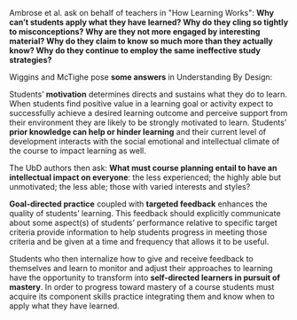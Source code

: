 Ambrose et al. ask on behalf of teachers in "How Learning Works": **Why can’t students apply what they have learned? Why do they cling so tightly to misconceptions? Why are they not more engaged by interesting material? Why do they claim to know so much more than they actually know? Why do they continue to employ the same ineffective study strategies?**

Wiggins and McTighe pose **some answers** in Understanding By Design:

Students’ **motivation** determines directs and sustains what they do to learn. When students find positive value in a learning goal or activity expect to successfully achieve a desired learning outcome and perceive support from their environment they are likely to be strongly motivated to learn. Students’ **prior knowledge can help or hinder learning** and their current level of development interacts with the social emotional and intellectual climate of the course to impact learning as well.

The UbD authors then ask: **What must course planning entail to have an intellectual impact on everyone**: the less experienced; the highly able but unmotivated; the less able; those with varied interests and styles?

**Goal-directed practice** coupled with **targeted feedback** enhances the quality of students’ learning. This feedback should explicitly communicate about some aspect(s) of students’ performance relative to specific target criteria provide information to help students progress in meeting those criteria and be given at a time and frequency that allows it to be useful.

Students who then internalize how to give and receive feedback to themselves and learn to monitor and adjust their approaches to learning have the opportunity to transform into **self-directed learners in pursuit of mastery**. In order to progress toward mastery of a course students must acquire its component skills practice integrating them and know when to apply what they have learned.